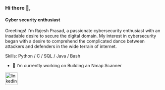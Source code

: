 ### Hi there 👋, 
#### Cyber security enthusiast
Greetings! I'm Rajesh Prasad, a passionate cybersecurity enthusiast with an insatiable desire to secure the digital domain. My interest in cybersecurity began with a desire to comprehend the complicated dance between attackers and defenders in the wide terrain of internet.

Skills: Python / C / SQL / Java / Bash

- 🔭 I’m currently working on Building an Nmap Scanner 


[<img src='https://cdn.jsdelivr.net/npm/simple-icons@3.0.1/icons/linkedin.svg' alt='linkedin' height='40'>](https://www.linkedin.com/in/https://www.linkedin.com/in/rajesh-prasad-aa7355224//)  

